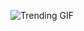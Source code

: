 ![Trending GIF](https://media0.giphy.com/media/v1.Y2lkPThiYjIxNzcybTNjODVhMHhscnl3amo1OWc4Z2t3c2xzamJ1enRobWVlaGRkdThhYiZlcD12MV9naWZzX3NlYXJjaCZjdD1n/fryY00CO4xCz4uJuDQ/giphy.gif)
